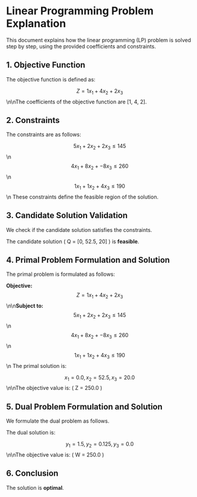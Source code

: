 # Linear Programming Problem Explanation

This document explains how the linear programming (LP) problem is solved step by step, using the provided coefficients and constraints.

## 1. Objective Function

The objective function is defined as:

$$Z = 1x_1 + 4x_2 + 2x_3$$\n\nThe coefficients of the objective function are [1, 4, 2].

## 2. Constraints

The constraints are as follows:

$$5x_1 + 2x_2 + 2x_3 \leq 145$$\n$$4x_1 + 8x_2 + -8x_3 \leq 260$$\n$$1x_1 + 1x_2 + 4x_3 \leq 190$$\n
These constraints define the feasible region of the solution.

## 3. Candidate Solution Validation

We check if the candidate solution satisfies the constraints.

The candidate solution \( Q = [0, 52.5, 20] \) is **feasible**.

## 4. Primal Problem Formulation and Solution

The primal problem is formulated as follows:

**Objective:**
$$Z = 1x_1 + 4x_2 + 2x_3$$\n\n**Subject to:**
$$5x_1 + 2x_2 + 2x_3 \leq 145$$\n$$4x_1 + 8x_2 + -8x_3 \leq 260$$\n$$1x_1 + 1x_2 + 4x_3 \leq 190$$\n
The primal solution is:

$$x_1 = 0.0, x_2 = 52.5, x_3 = 20.0$$\n\nThe objective value is: \( Z = 250.0 \)

## 5. Dual Problem Formulation and Solution

We formulate the dual problem as follows.

The dual solution is:

$$y_1 = 1.5, y_2 = 0.125, y_3 = 0.0$$\n\nThe objective value is: \( W = 250.0 \)

## 6. Conclusion

The solution is **optimal**.

